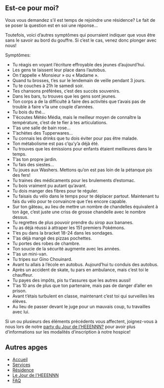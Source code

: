 ## Est-ce pour moi?

Vous vous demandez s’il est temps de rejoindre une résidence? Le fait de se poser la question est en soi une réponse…

Toutefois, voici d’autres symptômes qui pourraient indiquer que vous être sans le savoir au bord du gouffre. Si c’est le cas, venez donc plonger avec nous!

Symptômes:
- Tu réagis en voyant l’écriture effroyable des jeunes d’aujourd’hui.
- Les gens te laissent leur place dans l’autobus.
- On t’appelle « Monsieur » ou « Madame ».
- Quand tu brosses, t’es sur le lendemain de veille pendant 3 jours.
- Tu te couches à 21h le samedi soir.
- Tes chansons préférées, c’est des succès souvenirs.
- Dans les bars, tu trouves que les gens sont jeunes.
- Ton corps a de la difficulté à faire des activités que t’avais pas de trouble à faire v’la une couple d’années.
- Tu bois du thé…
- T’écoutes Météo Média, mais le meilleur moyen de connaître la température, c’est de te fier à tes articulations.
- T’as une salle de bain rose…
- T’achètes des Tupperwares…
- Tu connais les drinks que tu dois éviter pour pas être malade.
- Ton métabolisme est pas c’qu’y’a déjà été.
- Tu trouves que les émissions pour enfants étaient meilleures dans le temps.
- T’as ton propre jardin.
- Tu fais des siestes…
- Tu joues aux Washers. Mettons qu’on est pas loin de la pétanque pis des fers!
- Tu traines des médicaments pour les brulements d’estomac.
- Tu bois vraiment pu autant qu’avant.
- Tu dois manger des fibres pour te réguler.
- Tu faisais du vélo dans le temps pour te déplacer partout. Maintenant tu fais du vélo pour te convaincre que t’es encore capable.
- Sur ton gâteau, au lieu de mettre un nombre de chandelles équivalent à ton âge, c’est juste une criss de grosse chandelle avec le nombre dessus.
- Tu regrettes de plus pouvoir prendre du sirop aux bananes.
- Tu as déjà réussi à attraper les 151 premiers Pokémons.
- T’es pu dans la bracket 18-24 dans les sondages.
- T’as déjà mangé des pizzas pochettes.
- Tu portes des robes de chambre.
- Ton soucie de la sécurité augmente avec les années.
- T’as un mini-van.
- Tu tripes sur Gino Chouinard.
- Avant tu allais à l’école en autobus. Aujourd’hui tu conduis des autobus.
- Après un accident de skate, tu pars en ambulance, mais c’est toi le chauffeur.
- Tu payes des impôts, pis tu t’assures que les autres aussi!
- T’as 10 ans de plus que ton partenaire, mais pas de danger d’aller en prison.
- Avant t’étais turbulent en classe, maintenant c’est toi qui surveilles les élèves.
- Au lieu de passer devant le juge pour un mauvais coup, tu travailles avec lui.

Si un ou plusieurs des éléments précédents vous affectent, joignez-vous à nous lors de notre [party du Jour de l’HEEENNN?](jdl2015_sw_jdl.md) pour avoir plus d’informations sur les modalités d’inscription à notre hospice!

## Autres apges
- [Accueil](jdl2015_sw_accueil.md)
- [Services](jdl2015_sw_services.md)
- [Résidence](jdl2015_sw_residence.md)
- [Le Jour de l'HEEENNN](jdl2015_sw_jdl.md)
- [FAQ](jdl2015_sw_faq.md)
